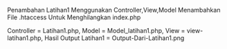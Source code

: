 Penambahan Latihan1 Menggunakan Controller,View,Model
Menambahkan File .htaccess Untuk Menghilangkan index.php

Controller = Latihan1.php,
Model      = Model_latihan1.php,
View       = view-latihan1.php,
Hasil Output Latihan1 = Output-Dari-Latihan1.png
